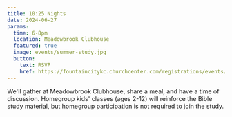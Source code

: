 ```yaml
---
title: 10:25 Nights
date: 2024-06-27
params:
  time: 6-8pm
  location: Meadowbrook Clubhouse
  featured: true
  image: events/summer-study.jpg
  button:
    text: RSVP
    href: https://fountaincitykc.churchcenter.com/registrations/events/2360613
---
```


We'll gather at Meadowbrook Clubhouse, share a meal, and have a time of discussion. Homegroup kids' classes (ages 2-12) will reinforce the Bible study material, but homegroup participation is not required to join the study.
